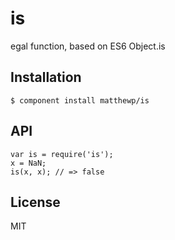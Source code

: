 
# is

  egal function, based on ES6 Object.is

## Installation

    $ component install matthewp/is

## API

    var is = require('is');
    x = NaN;
    is(x, x); // => false

## License

  MIT
